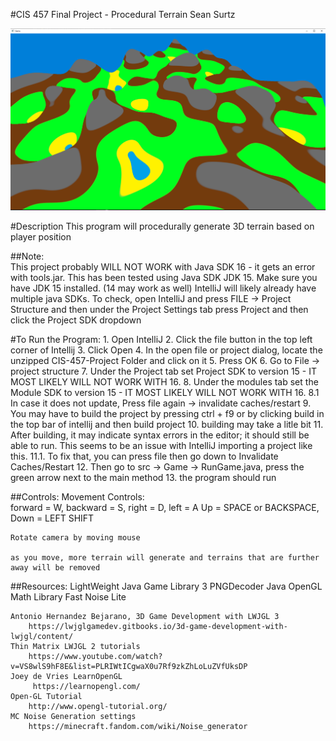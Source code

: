 #CIS 457 Final Project - Procedural Terrain
Sean Surtz

![](https://raw.githubusercontent.com/SurtzSean/ProceduralTerrain/master/projectresult.png)


#Description
	This program will procedurally generate 3D terrain based on player position

##Note: 	
  This project probably WILL NOT WORK with Java SDK 16 - it gets an error with tools.jar.
	This has been tested using Java SDK JDK 15.
	Make sure you have JDK 15 installed. (14 may work as well)
	IntelliJ will likely already have multiple java SDKs.  To check, open IntelliJ and press FILE -> Project Structure and then under the Project Settings tab press Project and then click the Project SDK dropdown

#To Run the Program:
	1. Open IntelliJ
	2. Click the file button in the top left corner of Intellij
	3. Click Open
	4. In the open file or project dialog, locate the unzipped CIS-457-Project Folder and click on it
	5. Press OK
	6. Go to File -> project structure
	7. Under the Project tab set Project SDK to version 15 - IT MOST LIKELY WILL NOT WORK WITH 16.
	8. Under the modules tab set the Module SDK to version 15 - IT MOST LIKELY WILL NOT WORK WITH 16.
		8.1 In case it does not update, Press file again -> invalidate caches/restart
	9. You may have to build the project by pressing ctrl + f9 or by clicking build in the top bar of intellij and then build project
	10. building may take a litle bit
	11. After building, it may indicate syntax errors in the editor; it should still be able to run.  This seems to be an issue with IntelliJ importing a project like this.
		11.1. To fix that, you can press file then go down to Invalidate Caches/Restart
	12. Then go to src -> Game -> RunGame.java, press the green arrow next to the main method
	13. the program should run

##Controls:
	Movement Controls:  
	forward = W,
	backward = S,
	right = D,
	left = A
	Up = SPACE or BACKSPACE,
	Down = LEFT SHIFT

	Rotate camera by moving mouse
	
	as you move, more terrain will generate and terrains that are further away will be removed

##Resources:
	LightWeight Java Game Library 3
	PNGDecoder
	Java OpenGL Math Library
	Fast Noise Lite
	
	Antonio Hernandez Bejarano, 3D Game Development with LWJGL 3
		https://lwjglgamedev.gitbooks.io/3d-game-development-with-lwjgl/content/ 
	Thin Matrix LWJGL 2 tutorials
		https://www.youtube.com/watch?v=VS8wlS9hF8E&list=PLRIWtICgwaX0u7Rf9zkZhLoLuZVfUksDP
	Joey de Vries LearnOpenGL
		 https://learnopengl.com/
	Open-GL Tutorial
		http://www.opengl-tutorial.org/
	MC Noise Generation settings
		https://minecraft.fandom.com/wiki/Noise_generator
